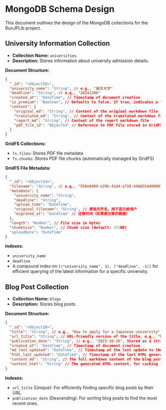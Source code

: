 # MongoDB Schema Design

This document outlines the design of the MongoDB collections for the RunJPLib project.

## University Information Collection

- **Collection Name:** `universities`
- **Description:** Stores information about university admission details.

**Document Structure:**

```json
{
  "_id": "<ObjectID>",
  "university_name": "String", // e.g., "東京大学"
  "deadline": "String", // e.g., "20241206"
  "created_at": "DateTime", // Timestamp of document creation
  "is_premium": "Boolean", // Defaults to false. If true, indicates a featured university, used for priority sorting.
  "content": {
    "original_md": "String", // Content of the original markdown file
    "translated_md": "String", // Content of the translated markdown file
    "report_md": "String", // Content of the report markdown file
    "pdf_file_id": "ObjectId" // Reference to PDF file stored in GridFS
  }
}
```

**GridFS Collections:**
- `fs.files`: Stores PDF file metadata
- `fs.chunks`: Stores PDF file chunks (automatically managed by GridFS)

**GridFS File Metadata:**
```json
{
  "_id": "<ObjectId>",
  "filename": "String", // e.g., "550e8400-e29b-41d4-a716-446655440000" (纯UUID)
  "metadata": {
    "university_name": "String",
    "deadline": "String",
    "upload_time": "DateTime",
    "original_filename": "String", // 原始文件名，用于显示给用户
    "migrated_at": "DateTime" // 迁移时间（如果是迁移的数据）
  },
  "length": "Number", // File size in bytes
  "chunkSize": "Number", // Chunk size (default: 255KB)
  "uploadDate": "DateTime"
}
```

**Indexes:**

- `university_name`
- `deadline`
- A compound index on `[("university_name", 1), ("deadline", -1)]` for efficient querying of the latest information for a specific university.

## Blog Post Collection

- **Collection Name:** `blogs`
- **Description:** Stores blog posts.

**Document Structure:**

```json
{
  "_id": "<ObjectID>",
  "title": "String", // e.g., "How to apply for a Japanese university"
  "url_title": "String", // URL-friendly version of the title, e.g., "how-to-apply-for-a-japanese-university"
  "publication_date": "String", // e.g., "2023-10-26". Stored as a string for compatibility, but ISODate is recommended.
  "created_at": "DateTime", // Timestamp of document creation
  "md_last_updated": "DateTime", // Timestamp of the last update to the markdown content
  "html_last_updated": "DateTime", // Timestamp of the last HTML generation
  "content_md": "String", // The full markdown content of the blog post
  "content_html": "String" // The generated HTML content, for caching (Lazy Rebuild)
}
```

**Indexes:**

- `url_title` (Unique): For efficiently finding specific blog posts by their URL.
- `publication_date` (Descending): For sorting blog posts to find the most recent ones.
